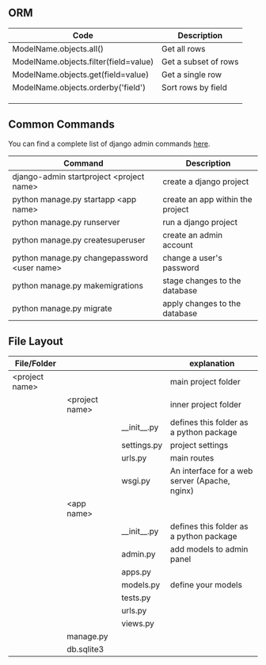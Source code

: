 

## ORM

| Code                                  | Description          |
|---------------------------------------|----------------------|
| ModelName.objects.all()               | Get all rows         |
| ModelName.objects.filter(field=value) | Get a subset of rows |
| ModelName.objects.get(field=value)    | Get a single row     |
| ModelName.objects.orderby('field')    | Sort rows by field   |
|                                       |                      |
|                                       |                      |
|                                       |                      |


## Common Commands

You can find a complete list of django admin commands [here](https://docs.djangoproject.com/en/3.1/ref/django-admin/).

| Command                                       | Description                      |
|-----------------------------------------------|----------------------------------|
| django-admin startproject \<project name\>    | create a django project          |
| python manage.py startapp \<app name\>        | create an app within the project |
| python manage.py runserver                    | run a django project             |
| python manage.py createsuperuser              | create an admin account          |
| python manage.py changepassword \<user name\> | change a user's password         |
| python manage.py makemigrations               | stage changes to the database    |
| python manage.py migrate                      | apply changes to the database    |


## File Layout

| File/Folder      |                  |                 | explanation                             |
|------------------|------------------|-----------------|-----------------------------------------|
| \<project name\> |                  |                 |  main project folder                    |
|                  | \<project name\> |                 | inner project folder                    |
|                  |                  | \_\_init\_\_.py | defines this folder as a python package |
|                  |                  | settings.py     | project settings                              |
|                  |                  | urls.py         | main routes                                   |
|                  |                  | wsgi.py         | An interface for a web server (Apache, nginx) |
|                  | \<app name\>     |                 |                                         |
|                  |                  | \_\_init\_\_.py | defines this folder as a python package |
|                  |                  | admin.py        | add models to admin panel               |
|                  |                  | apps.py         |                                         |
|                  |                  | models.py       | define your models                      |
|                  |                  | tests.py        |                                         |
|                  |                  | urls.py         |                                         |
|                  |                  | views.py        |                                         |
|                  | manage.py        |                 |                                         |
|                  | db.sqlite3       |                 |                                         |







